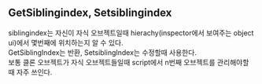 ## GetSiblingindex, Setsiblingindex
siblingindex는 자신이 자식 오브젝트일때 hierachy(inspector에서 보여주는 object ui)에서 몇번째에 위치하는지 알 수 있다.   
GetSiblingIndex는 반환, SetsiblingIndex는 수정할때 사용한다.   
보통 클론 오브젝트가 자식 오브젝트들일때 script에서 n번째 오브젝트를 관리해야할 때 자주 쓰인다.
   
   

